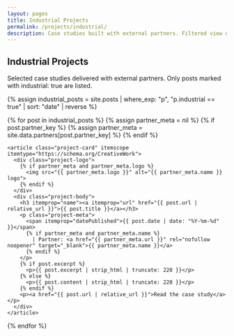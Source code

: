 ```yaml
---
layout: pages
title: Industrial Projects
permalink: /projects/industrial/
description: Case studies built with external partners. Filtered view of posts tagged as industrial.
---
```


<section class="industrial-projects" itemscope itemtype="https://schema.org/CollectionPage">
  <h2>Industrial Projects</h2>
  <p>Selected case studies delivered with external partners. Only posts marked with industrial: true are listed.</p>

  {% assign industrial_posts = site.posts | where_exp: "p", "p.industrial == true" | sort: "date" | reverse %}

  {% for post in industrial_posts %}
    {% assign partner_meta = nil %}
    {% if post.partner_key %}
      {% assign partner_meta = site.data.partners[post.partner_key] %}
    {% endif %}

    <article class="project-card" itemscope itemtype="https://schema.org/CreativeWork">
      <div class="project-logo">
        {% if partner_meta and partner_meta.logo %}
          <img src="{{ partner_meta.logo }}" alt="{{ partner_meta.name }} logo">
        {% endif %}
      </div>
      <div class="project-body">
        <h3 itemprop="name"><a itemprop="url" href="{{ post.url | relative_url }}">{{ post.title }}</a></h3>
        <p class="project-meta">
          <span itemprop="datePublished">{{ post.date | date: "%Y-%m-%d" }}</span>
          {% if partner_meta and partner_meta.name %}
            | Partner: <a href="{{ partner_meta.url }}" rel="nofollow noopener" target="_blank">{{ partner_meta.name }}</a>
          {% endif %}
        </p>
        {% if post.excerpt %}
          <p>{{ post.excerpt | strip_html | truncate: 220 }}</p>
        {% else %}
          <p>{{ post.content | strip_html | truncate: 220 }}</p>
        {% endif %}
        <p><a href="{{ post.url | relative_url }}">Read the case study</a></p>
      </div>
    </article>
  {% endfor %}
</section>
